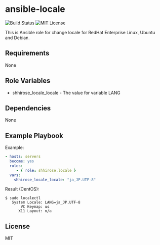 # ansible-locale

[![Build Status](https://travis-ci.org/shhirose/ansible-locale.svg?branch=master)](https://travis-ci.org/shhirose/ansible-locale)
[![MIT License](http://img.shields.io/badge/license-MIT-blue.svg?style=flat)](LICENSE)

This is Ansible role for change locale for RedHat Enterprise Linux, Ubuntu and Debian.

## Requirements

None

## Role Variables

* shhirose\_locale\_locale - The value for variable LANG

## Dependencies

None

## Example Playbook

Example:

```yaml
- hosts: servers
  become: yes
  roles:
     - { role: shhirose.locale }
  vars:
    shhirose_locale_locale: "ja_JP.UTF-8"
```

Result (CentOS):

```
$ sudo localectl
   System Locale: LANG=ja_JP.UTF-8
       VC Keymap: us
      X11 Layout: n/a
```

## License

MIT
